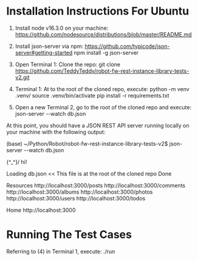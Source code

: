# Installation Instructions For Ubuntu

1. Install node v16.3.0 on your machine:
   https://github.com/nodesource/distributions/blob/master/README.md

2. Install json-server via npm:
   https://github.com/typicode/json-server#getting-started
   npm install -g json-server

3. Open Terminal 1: Clone the repo:
   git clone	https://github.com/TeddyTeddy/robot-fw-rest-instance-library-tests-v2.git

4. Terminal 1: At to the root of the cloned repo, execute:
   python -m venv .venv/
   source .venv/bin/activate
   pip install -r requirements.txt

5. Open a new Terminal 2, go to the root of the cloned repo and execute:
   json-server --watch db.json

At this point, you should have a JSON REST API server running locally on your machine
with the following output:

(base) ~/Python/Robot/robot-fw-rest-instance-library-tests-v2$ json-server --watch db.json

  \{^_^}/ hi!

  Loading db.json      <<  This file is at the root of the cloned repo
  Done

  Resources
  http://localhost:3000/posts
  http://localhost:3000/comments
  http://localhost:3000/albums
  http://localhost:3000/photos
  http://localhost:3000/users
  http://localhost:3000/todos

  Home
  http://localhost:3000


# Running The Test Cases
Referring to (4) in Terminal 1, execute:  ./run